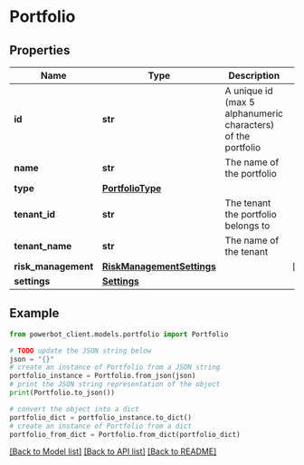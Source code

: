 # Portfolio


## Properties

Name | Type | Description | Notes
------------ | ------------- | ------------- | -------------
**id** | **str** | A unique id (max 5 alphanumeric characters) of the portfolio | 
**name** | **str** | The name of the portfolio | 
**type** | [**PortfolioType**](PortfolioType.md) |  | 
**tenant_id** | **str** | The tenant the portfolio belongs to | 
**tenant_name** | **str** | The name of the tenant | 
**risk_management** | [**RiskManagementSettings**](RiskManagementSettings.md) |  | [optional] 
**settings** | [**Settings**](Settings.md) |  | 

## Example

```python
from powerbot_client.models.portfolio import Portfolio

# TODO update the JSON string below
json = "{}"
# create an instance of Portfolio from a JSON string
portfolio_instance = Portfolio.from_json(json)
# print the JSON string representation of the object
print(Portfolio.to_json())

# convert the object into a dict
portfolio_dict = portfolio_instance.to_dict()
# create an instance of Portfolio from a dict
portfolio_from_dict = Portfolio.from_dict(portfolio_dict)
```
[[Back to Model list]](../README.md#documentation-for-models) [[Back to API list]](../README.md#documentation-for-api-endpoints) [[Back to README]](../README.md)


